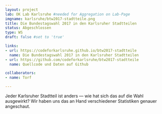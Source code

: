 ```yaml
---
layout: project
lab: OK Lab Karlsruhe #needed for Aggregation on Lab-Page
imgname: karlsruhe/btw2017-stadtteile.png
title: Die Bundestagswahl 2017 in den Karlsruher Stadtteilen
status: Abgeschlossen
type: WS
draft: false #set to 'true'

links:
- url: https://codeforkarlsruhe.github.io/btw2017-stadtteile
  name: Die Bundestagswahl 2017 in den Karlsruher Stadtteilen
- url: https://github.com/codeforkarlsruhe/btw2017-stadtteile
  name: Quellcode und Daten auf Github

collaborators:
- name: Torf

---
```


Jeder Karlsruher Stadtteil ist anders — wie hat sich das auf die Wahl ausgewirkt? Wir haben uns das an Hand verschiedener Statistiken genauer angeschaut.

